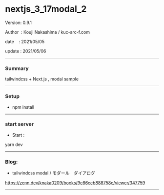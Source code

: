 ﻿# nextjs_3_17modal_2

 Version: 0.9.1

 Author  : Kouji Nakashima / kuc-arc-f.com

 date    : 2021/05/05

 update  : 2021/05/06

***
### Summary

tailwindcss + Next.js , modal sample

***
### Setup

* npm install

***
### start server
* Start :

yarn dev

***
### Blog:
* tailwindcss modal / モダール　ダイアログ

https://zenn.dev/knaka0209/books/9e86ccb888758c/viewer/347759

***

